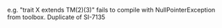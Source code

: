 e.g. "trait X extends TM(2)(3)" fails to compile with NullPointerException from toolbox.
Duplicate of SI-7135
